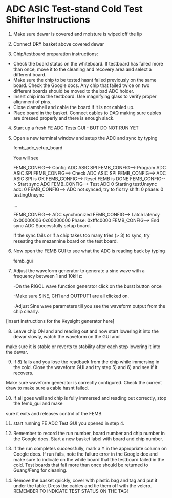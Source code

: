 ADC ASIC Test-stand Cold Test Shifter Instructions
==================================================

1) Make sure dewar is covered and moisture is wiped off the lip

2) Connect DRY basket above covered dewar

3) Chip/testboard preparation instructions:
  - Check the board status on the whiteboard. If testboard has failed more than once,
    move it to the cleaning and recovery area and select a different board.
  - Make sure the chip to be tested hasnt failed previously on the same board. Check
    the Google docs. Any chip that failed twice on two different boards should be moved
    to the bad ADC holder.
  - Insert chip into the testboard. Use magnifying glass to verify proper alignment of pins.
  - Close clamshell and cable the board if it is not cabled up.
  - Place board in the basket. Connect cables to DAQ making sure cables are dressed properly and there is enough slack.

4) Start up a fresh FE ADC Tests GUI - BUT DO NOT RUN YET

5) Open a new terminal window and setup the ADC and sync by typing

   femb_adc_setup_board
 

   You will see

   FEMB_CONFIG--> Config ADC ASIC SPI
   FEMB_CONFIG--> Program ADC ASIC SPI
   FEMB_CONFIG--> Check ADC ASIC SPI
   FEMB_CONFIG--> ADC ASIC SPI is OK
   FEMB_CONFIG--> Reset FEMB is DONE
   FEMB_CONFIG--> Start sync ADC
   FEMB_CONFIG--> Test ADC 0
   Starting testUnsync adc:  0
   FEMB_CONFIG--> ADC not synced, try to fix
   try shift: 0 phase: 0 testingUnsync

   ...
 
   FEMB_CONFIG--> ADC synchronized
   FEMB_CONFIG--> Latch latency 0x00000006 0x00000000 Phase: 0xfffc0000
   FEMB_CONFIG--> End sync ADC
   Successfully setup board.
 

   If the sync fails or if a chip takes too many tries (> 3) to sync, try reseating
   the mezannine board on the test board.

6) Now open the FEMB GUI to see what the ADC is reading back by typing

   femb_gui

7) Adjust the waveform generator to generate a sine wave with a frequency between 1 and 10kHz:

     -On the RIGOL wave function generator click on the burst button once

     -Make sure SINE, CH1 and OUTPUT1 are all clicked on.

     -Adjust Sine wave parameters till you see the waveform output from the chip clearly.

[insert instructions for the Keysight generator here]

8) Leave chip ON and and reading out and now start lowering it into the dewar slowly, watch the waveform on the GUI and

make sure it is stable or reverts to stability after each step lowering it into the dewar.

9) If 8) fails and you lose the readback from the chip while immersing in the cold. Close the waveform GUI and try step 5) and 6) and see if it recovers.

Make sure waveform generator is correctly configured. Check the current draw to make sure a cable hasnt failed.

10) If all goes well and chip is fully immersed and reading out correctly, stop the femb_gui and make

sure it exits and releases control of the FEMB.

11) start running FE  ADC Test GUI you opened in step 4.

12) Remember to record the run number, board number and chip number in the Google docs. Start a new basket label
    with board and chip number.

13) If the run completes successfully, mark a Y in the appropriate column on Google docs.
    If run fails, note the failure error in the Google doc and make sure to indicate
    on the white board that the testboard failed in the cold. Test boards that fail more
    than once should be returned to Guang/Feng for cleaning.

14) Remove the basket quickly, cover with plastic bag and tag and put it under the table.
    Dress the cables and tie them off with the velcro.
    REMEMBER TO INDICATE TEST STATUS ON THE TAG!


